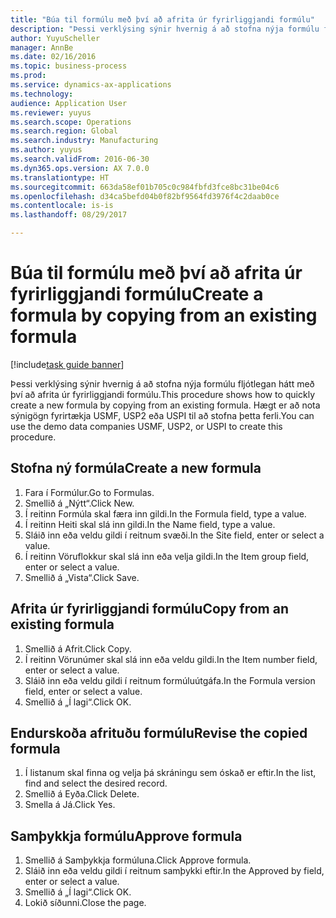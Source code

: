 ```yaml
--- 
title: "Búa til formúlu með því að afrita úr fyrirliggjandi formúlu"
description: "Þessi verklýsing sýnir hvernig á að stofna nýja formúlu fljótlegan hátt með því að afrita úr fyrirliggjandi formúlu."
author: YuyuScheller
manager: AnnBe
ms.date: 02/16/2016
ms.topic: business-process
ms.prod: 
ms.service: dynamics-ax-applications
ms.technology: 
audience: Application User
ms.reviewer: yuyus
ms.search.scope: Operations
ms.search.region: Global
ms.search.industry: Manufacturing
ms.author: yuyus
ms.search.validFrom: 2016-06-30
ms.dyn365.ops.version: AX 7.0.0
ms.translationtype: HT
ms.sourcegitcommit: 663da58ef01b705c0c984fbfd3fce8bc31be04c6
ms.openlocfilehash: d34ca5befd04b0f82bf9564fd3976f4c2daab0ce
ms.contentlocale: is-is
ms.lasthandoff: 08/29/2017

---
```

# <a name="create-a-formula-by-copying-from-an-existing-formula"></a><span data-ttu-id="2aaaa-103">Búa til formúlu með því að afrita úr fyrirliggjandi formúlu</span><span class="sxs-lookup"><span data-stu-id="2aaaa-103">Create a formula by copying from an existing formula</span></span>

[!include[task guide banner](../../includes/task-guide-banner.md)]

<span data-ttu-id="2aaaa-104">Þessi verklýsing sýnir hvernig á að stofna nýja formúlu fljótlegan hátt með því að afrita úr fyrirliggjandi formúlu.</span><span class="sxs-lookup"><span data-stu-id="2aaaa-104">This procedure shows how to quickly create a new formula by copying from an existing formula.</span></span> <span data-ttu-id="2aaaa-105">Hægt er að nota sýnigögn fyrirtækja USMF, USP2 eða USPI til að stofna þetta ferli.</span><span class="sxs-lookup"><span data-stu-id="2aaaa-105">You can use the demo data companies USMF, USP2, or USPI to create this procedure.</span></span>


## <a name="create-a-new-formula"></a><span data-ttu-id="2aaaa-106">Stofna ný formúla</span><span class="sxs-lookup"><span data-stu-id="2aaaa-106">Create a new formula</span></span>
1. <span data-ttu-id="2aaaa-107">Fara í Formúlur.</span><span class="sxs-lookup"><span data-stu-id="2aaaa-107">Go to Formulas.</span></span>
2. <span data-ttu-id="2aaaa-108">Smellið á „Nýtt“.</span><span class="sxs-lookup"><span data-stu-id="2aaaa-108">Click New.</span></span>
3. <span data-ttu-id="2aaaa-109">Í reitinn Formúla skal færa inn gildi.</span><span class="sxs-lookup"><span data-stu-id="2aaaa-109">In the Formula field, type a value.</span></span>
4. <span data-ttu-id="2aaaa-110">Í reitinn Heiti skal slá inn gildi.</span><span class="sxs-lookup"><span data-stu-id="2aaaa-110">In the Name field, type a value.</span></span>
5. <span data-ttu-id="2aaaa-111">Sláið inn eða veldu gildi í reitnum svæði.</span><span class="sxs-lookup"><span data-stu-id="2aaaa-111">In the Site field, enter or select a value.</span></span>
6. <span data-ttu-id="2aaaa-112">Í reitinn Vöruflokkur skal slá inn eða velja gildi.</span><span class="sxs-lookup"><span data-stu-id="2aaaa-112">In the Item group field, enter or select a value.</span></span>
7. <span data-ttu-id="2aaaa-113">Smellið á „Vista“.</span><span class="sxs-lookup"><span data-stu-id="2aaaa-113">Click Save.</span></span>

## <a name="copy-from-an-existing-formula"></a><span data-ttu-id="2aaaa-114">Afrita úr fyrirliggjandi formúlu</span><span class="sxs-lookup"><span data-stu-id="2aaaa-114">Copy from an existing formula</span></span>
1. <span data-ttu-id="2aaaa-115">Smellið á Afrit.</span><span class="sxs-lookup"><span data-stu-id="2aaaa-115">Click Copy.</span></span>
2. <span data-ttu-id="2aaaa-116">Í reitinn Vörunúmer skal slá inn eða veldu gildi.</span><span class="sxs-lookup"><span data-stu-id="2aaaa-116">In the Item number field, enter or select a value.</span></span>
3. <span data-ttu-id="2aaaa-117">Sláið inn eða veldu gildi í reitnum formúluútgáfa.</span><span class="sxs-lookup"><span data-stu-id="2aaaa-117">In the Formula version field, enter or select a value.</span></span>
4. <span data-ttu-id="2aaaa-118">Smellið á „Í lagi“.</span><span class="sxs-lookup"><span data-stu-id="2aaaa-118">Click OK.</span></span>

## <a name="revise-the-copied-formula"></a><span data-ttu-id="2aaaa-119">Endurskoða afrituðu formúlu</span><span class="sxs-lookup"><span data-stu-id="2aaaa-119">Revise the copied formula</span></span>
1. <span data-ttu-id="2aaaa-120">Í listanum skal finna og velja þá skráningu sem óskað er eftir.</span><span class="sxs-lookup"><span data-stu-id="2aaaa-120">In the list, find and select the desired record.</span></span>
2. <span data-ttu-id="2aaaa-121">Smellið á Eyða.</span><span class="sxs-lookup"><span data-stu-id="2aaaa-121">Click Delete.</span></span>
3. <span data-ttu-id="2aaaa-122">Smella á Já.</span><span class="sxs-lookup"><span data-stu-id="2aaaa-122">Click Yes.</span></span>

## <a name="approve-formula"></a><span data-ttu-id="2aaaa-123">Samþykkja formúlu</span><span class="sxs-lookup"><span data-stu-id="2aaaa-123">Approve formula</span></span>
1. <span data-ttu-id="2aaaa-124">Smellið á Samþykkja formúluna.</span><span class="sxs-lookup"><span data-stu-id="2aaaa-124">Click Approve formula.</span></span>
2. <span data-ttu-id="2aaaa-125">Sláið inn eða veldu gildi í reitnum samþykki eftir.</span><span class="sxs-lookup"><span data-stu-id="2aaaa-125">In the Approved by field, enter or select a value.</span></span>
3. <span data-ttu-id="2aaaa-126">Smellið á „Í lagi“.</span><span class="sxs-lookup"><span data-stu-id="2aaaa-126">Click OK.</span></span>
4. <span data-ttu-id="2aaaa-127">Lokið síðunni.</span><span class="sxs-lookup"><span data-stu-id="2aaaa-127">Close the page.</span></span>



